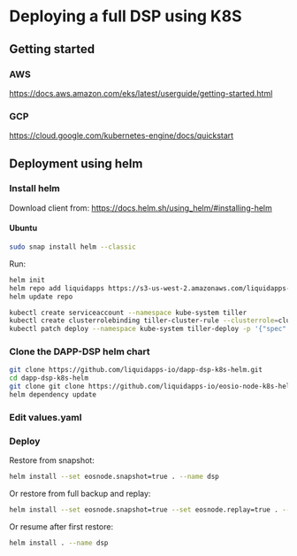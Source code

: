 # Deploying a full DSP using K8S

## Getting started
### AWS
https://docs.aws.amazon.com/eks/latest/userguide/getting-started.html

### GCP
https://cloud.google.com/kubernetes-engine/docs/quickstart

## Deployment using helm
### Install helm

Download client from: https://docs.helm.sh/using_helm/#installing-helm
#### Ubuntu
```bash
sudo snap install helm --classic
```

Run:
```bash
helm init
helm repo add liquidapps https://s3-us-west-2.amazonaws.com/liquidapps-helm-charts/
helm update repo

kubectl create serviceaccount --namespace kube-system tiller 
kubectl create clusterrolebinding tiller-cluster-rule --clusterrole=cluster-admin --serviceaccount=kube-system:tiller 
kubectl patch deploy --namespace kube-system tiller-deploy -p '{"spec":{"template":{"spec":{"serviceAccount":"tiller"}}}}'

```

### Clone the DAPP-DSP helm chart

```bash
git clone https://github.com/liquidapps-io/dapp-dsp-k8s-helm.git
cd dapp-dsp-k8s-helm
git clone git clone https://github.com/liquidapps-io/eosio-node-k8s-helm.git nodeos
helm dependency update
```
### Edit values.yaml

### Deploy
Restore from snapshot:
```bash
helm install --set eosnode.snapshot=true . --name dsp
```
Or restore from full backup and replay:
```bash
helm install --set eosnode.snapshot=true --set eosnode.replay=true . --name dsp
```
Or resume after first restore:
```bash
helm install . --name dsp
```